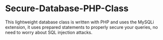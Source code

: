 # Secure-Database-PHP-Class
This lightweight database class is written with PHP and uses the MySQLi extension, it uses prepared statements to properly secure your queries, no need to worry about SQL injection attacks.
